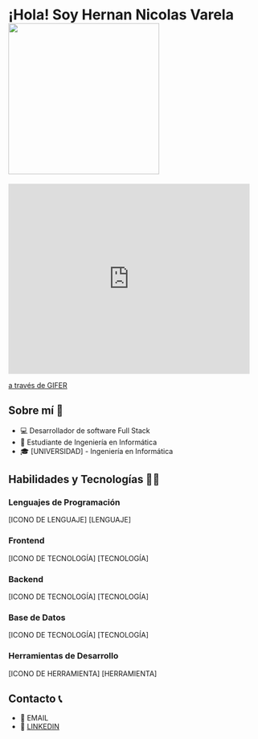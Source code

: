 # ¡Hola! Soy Hernan Nicolas Varela  <img src="https://i.gifer.com/CJCG.gif" width="300"/> 



<iframe src="https://gifer.com/embed/CJCG" width=480 height=378.000 frameBorder="0" allowFullScreen></iframe><p><a href="https://gifer.com">a través de GIFER</a></p>

## Sobre mí 🚀
- 💻 Desarrollador de software Full Stack
- 🌱 Estudiante de Ingeniería en Informática
- 🎓 [UNIVERSIDAD] - Ingeniería en Informática

## Habilidades y Tecnologías 🤹‍♀️
### Lenguajes de Programación
[ICONO DE LENGUAJE] [LENGUAJE] 

### Frontend
[ICONO DE TECNOLOGÍA] [TECNOLOGÍA]

### Backend
[ICONO DE TECNOLOGÍA] [TECNOLOGÍA]

### Base de Datos
[ICONO DE TECNOLOGÍA] [TECNOLOGÍA]

### Herramientas de Desarrollo
[ICONO DE HERRAMIENTA] [HERRAMIENTA]

## Contacto 📞
- 📧 EMAIL
- 💼 [LINKEDIN](LINKEDIN_URL)


